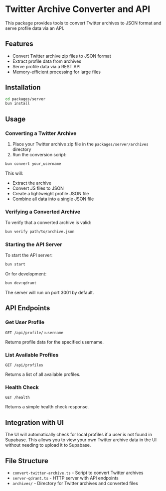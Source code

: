 # Twitter Archive Converter and API

This package provides tools to convert Twitter archives to JSON format and serve profile data via an API.

## Features

- Convert Twitter archive zip files to JSON format
- Extract profile data from archives
- Serve profile data via a REST API
- Memory-efficient processing for large files

## Installation

```bash
cd packages/server
bun install
```

## Usage

### Converting a Twitter Archive

1. Place your Twitter archive zip file in the `packages/server/archives` directory
2. Run the conversion script:

```bash
bun convert your_username
```

This will:
- Extract the archive
- Convert JS files to JSON
- Create a lightweight profile JSON file
- Combine all data into a single JSON file

### Verifying a Converted Archive

To verify that a converted archive is valid:

```bash
bun verify path/to/archive.json
```

### Starting the API Server

To start the API server:

```bash
bun start
```

Or for development:

```bash
bun dev:qdrant
```

The server will run on port 3001 by default.

## API Endpoints

### Get User Profile

```
GET /api/profile/:username
```

Returns profile data for the specified username.

### List Available Profiles

```
GET /api/profiles
```

Returns a list of all available profiles.

### Health Check

```
GET /health
```

Returns a simple health check response.

## Integration with UI

The UI will automatically check for local profiles if a user is not found in Supabase. This allows you to view your own Twitter archive data in the UI without needing to upload it to Supabase.

## File Structure

- `convert-twitter-archive.ts` - Script to convert Twitter archives
- `server-qdrant.ts` - HTTP server with API endpoints
- `archives/` - Directory for Twitter archives and converted files 